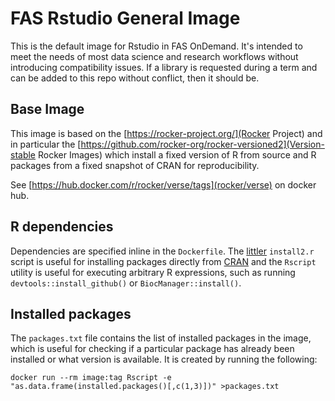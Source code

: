 # FAS Rstudio General Image

This is the default image for Rstudio in FAS OnDemand. It's intended to meet the needs of most data science and research workflows without introducing compatibility issues. If a library is requested during a term and can be added to this repo without conflict, then it should be.

## Base Image

This image is based on the [https://rocker-project.org/](Rocker Project) and in particular the [https://github.com/rocker-org/rocker-versioned2](Version-stable Rocker Images) which install a fixed version of R from source and R packages from a fixed snapshot of CRAN for reproducibility. 

See [https://hub.docker.com/r/rocker/verse/tags](rocker/verse) on docker hub.

## R dependencies

Dependencies are specified inline in the `Dockerfile`. The [littler](http://dirk.eddelbuettel.com/code/littler.html) `install2.r` script is useful for installing packages directly from [CRAN](https://cran.r-project.org/) and the `Rscript` utility is useful for executing arbitrary R expressions, such as running `devtools::install_github()` or `BiocManager::install()`.

## Installed packages

The `packages.txt` file contains the list of installed packages in the image, which is useful for checking if a particular package has already been installed or what version is available. It is created by running the following:

```
docker run --rm image:tag Rscript -e "as.data.frame(installed.packages()[,c(1,3)])" >packages.txt
```

